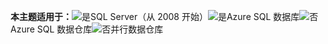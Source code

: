 <Token>**本主题适用于：**![是](media/yes.png)SQL Server（从 2008 开始）![是](media/yes.png)Azure SQL 数据库![否](media/no.png)Azure SQL 数据仓库![否](media/no.png)并行数据仓库</Token>

